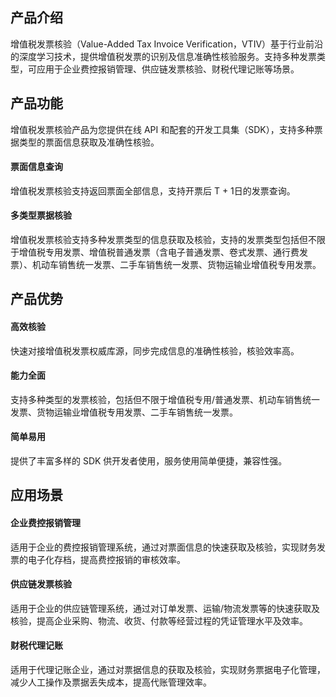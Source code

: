 

## 产品介绍
增值税发票核验（Value-Added Tax Invoice Verification，VTIV）基于行业前沿的深度学习技术，提供增值税发票的识别及信息准确性核验服务。支持多种发票类型，可应用于企业费控报销管理、供应链发票核验、财税代理记账等场景。

## 产品功能
增值税发票核验产品为您提供在线 API 和配套的开发工具集（SDK），支持多种票据类型的票面信息获取及准确性核验。

#### 票面信息查询
增值税发票核验支持返回票面全部信息，支持开票后 T + 1日的发票查询。

#### 多类型票据核验
增值税发票核验支持多种发票类型的信息获取及核验，支持的发票类型包括但不限于增值税专用发票、增值税普通发票（含电子普通发票、卷式发票、通行费发票）、机动车销售统一发票、二手车销售统一发票、货物运输业增值税专用发票。

## 产品优势
#### 高效核验
快速对接增值税发票权威库源，同步完成信息的准确性核验，核验效率高。

#### 能力全面
支持多种类型的发票核验，包括但不限于增值税专用/普通发票、机动车销售统一发票、货物运输业增值税专用发票、二手车销售统一发票。

#### 简单易用
提供了丰富多样的 SDK 供开发者使用，服务使用简单便捷，兼容性强。

## 应用场景
#### 企业费控报销管理
适用于企业的费控报销管理系统，通过对票面信息的快速获取及核验，实现财务发票的电子化存档，提高费控报销的审核效率。

#### 供应链发票核验
适用于企业的供应链管理系统，通过对订单发票、运输/物流发票等的快速获取及核验，提高企业采购、物流、收货、付款等经营过程的凭证管理水平及效率。

#### 财税代理记账
适用于代理记账企业，通过对票据信息的获取及核验，实现财务票据电子化管理，减少人工操作及票据丢失成本，提高代账管理效率。


